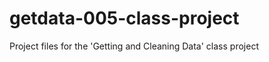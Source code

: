 getdata-005-class-project
=========================

Project files for the 'Getting and Cleaning Data' class project
